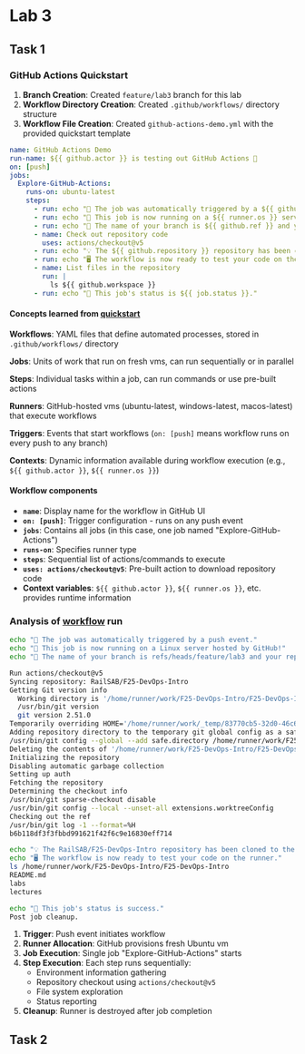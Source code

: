 # Lab 3

## Task 1

### GitHub Actions Quickstart

1. **Branch Creation**: Created `feature/lab3` branch for this lab
2. **Workflow Directory Creation**: Created `.github/workflows/` directory structure
3. **Workflow File Creation**: Created `github-actions-demo.yml` with the provided quickstart template

```yaml
name: GitHub Actions Demo
run-name: ${{ github.actor }} is testing out GitHub Actions 🚀
on: [push]
jobs:
  Explore-GitHub-Actions:
    runs-on: ubuntu-latest
    steps:
      - run: echo "🎉 The job was automatically triggered by a ${{ github.event_name }} event."
      - run: echo "🐧 This job is now running on a ${{ runner.os }} server hosted by GitHub!"
      - run: echo "🔎 The name of your branch is ${{ github.ref }} and your repository is ${{ github.repository }}."
      - name: Check out repository code
        uses: actions/checkout@v5
      - run: echo "💡 The ${{ github.repository }} repository has been cloned to the runner."
      - run: echo "🖥️ The workflow is now ready to test your code on the runner."
      - name: List files in the repository
        run: |
          ls ${{ github.workspace }}
      - run: echo "🍏 This job's status is ${{ job.status }}."
```

#### Concepts learned from [quickstart](https://docs.github.com/en/actions/quickstart)

**Workflows**: YAML files that define automated processes, stored in `.github/workflows/` directory

**Jobs**: Units of work that run on fresh vms, can run sequentially or in parallel

**Steps**: Individual tasks within a job, can run commands or use pre-built actions

**Runners**: GitHub-hosted vms (ubuntu-latest, windows-latest, macos-latest) that execute workflows

**Triggers**: Events that start workflows (`on: [push]` means workflow runs on every push to any branch)

**Contexts**: Dynamic information available during workflow execution (e.g., `${{ github.actor }}`, `${{ runner.os }}`)

#### Workflow components

- **`name`**: Display name for the workflow in GitHub UI
- **`on: [push]`**: Trigger configuration - runs on any push event
- **`jobs`**: Contains all jobs (in this case, one job named "Explore-GitHub-Actions")
- **`runs-on`**: Specifies runner type
- **`steps`**: Sequential list of actions/commands to execute
- **`uses: actions/checkout@v5`**: Pre-built action to download repository code
- **Context variables**: `${{ github.actor }}`, `${{ runner.os }}`, etc. provides runtime information

### Analysis of [workflow](https://github.com/RailSAB/F25-DevOps-Intro/actions/runs/17894182583/job/50878574885) run

```bash
echo "🎉 The job was automatically triggered by a push event."
echo "🐧 This job is now running on a Linux server hosted by GitHub!"
echo "🔎 The name of your branch is refs/heads/feature/lab3 and your repository is RailSAB/F25-DevOps-Intro."

Run actions/checkout@v5
Syncing repository: RailSAB/F25-DevOps-Intro
Getting Git version info
  Working directory is '/home/runner/work/F25-DevOps-Intro/F25-DevOps-Intro'
  /usr/bin/git version
  git version 2.51.0
Temporarily overriding HOME='/home/runner/work/_temp/83770cb5-32d0-46c6-b20e-9439be2054cd' before making global git config changes
Adding repository directory to the temporary git global config as a safe directory
/usr/bin/git config --global --add safe.directory /home/runner/work/F25-DevOps-Intro/F25-DevOps-Intro
Deleting the contents of '/home/runner/work/F25-DevOps-Intro/F25-DevOps-Intro'
Initializing the repository
Disabling automatic garbage collection
Setting up auth
Fetching the repository
Determining the checkout info
/usr/bin/git sparse-checkout disable
/usr/bin/git config --local --unset-all extensions.worktreeConfig
Checking out the ref
/usr/bin/git log -1 --format=%H
b6b118df3f3fbbd991621f42f6c9e16830eff714

echo "💡 The RailSAB/F25-DevOps-Intro repository has been cloned to the runner."
echo "🖥️ The workflow is now ready to test your code on the runner."
ls /home/runner/work/F25-DevOps-Intro/F25-DevOps-Intro
README.md
labs
lectures

echo "🍏 This job's status is success."
Post job cleanup.
```

1. **Trigger**: Push event initiates workflow
2. **Runner Allocation**: GitHub provisions fresh Ubuntu vm
3. **Job Execution**: Single job "Explore-GitHub-Actions" starts
4. **Step Execution**: Each step runs sequentially:
   - Environment information gathering
   - Repository checkout using `actions/checkout@v5`
   - File system exploration
   - Status reporting
5. **Cleanup**: Runner is destroyed after job completion

## Task 2


